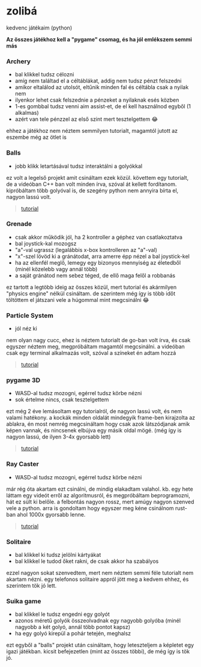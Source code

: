 # zolibá
kedvenc játékaim (python)

**Az összes játékhoz kell a "pygame" csomag, és ha jól emlékszem semmi más**

### Archery
- bal klikkel tudsz célozni
- amíg nem találtad el a céltáblákat, addig nem tudsz pénzt felszedni
- amikor eltalálod az utolsót, eltűnik minden fal és céltábla csak a nyilak nem
- ilyenkor lehet csak felszednie a pénzeket a nyilaknak esés közben
- 1-es gombbal tudsz venni aim assist-et, de el kell használnod egyből (1 alkalmas)
- azért van tele pénzzel az első szint mert tesztelgettem 😂

ehhez a játékhoz nem néztem semmilyen tutorialt, magamtól jutott az eszembe még az ötlet is

### Balls
- jobb klikk letartásával tudsz interaktálni a golyókkal

ez volt a legelső projekt amit csináltam ezek közül. követtem egy tutorialt, de a videóban C++ ban volt minden írva, szóval át kellett fordítanom.
kipróbáltam több golyóval is, de szegény python nem annyira bírta el, nagyon lassú volt.
> [tutorial](https://youtu.be/lS_qeBy3aQI?si=sGYpwQNm229x54cd)

### Grenade
- csak akkor működik jól, ha 2 kontroller a géphez van csatlakoztatva
- bal joystick-kal mozogsz
- "a"-val ugrassz (legalábbis x-box kontrolleren az "a"-val)
- "x"-szel lövöd ki a gránátodat, arra amerre épp nézel a bal joystick-kel
- ha az ellenfél meglő, lemegy egy bizonyos mennyiség az életedből (minél közelebb vagy annál több)
- a saját gránátod nem sebez téged, de ellő maga felől a robbanás

ez tartott a legtöbb ideig az összes közül, mert tutorial és akármilyen "physics engine" nélkül csináltam.
de szerintem még így is több időt töltöttem el játszani vele a húgommal mint megcsinálni 😂

### Particle System
- jól néz ki

nem olyan nagy cucc, ehez is néztem tutorialt de go-ban volt írva, és csak egyszer néztem meg, megpróbáltam magamtól megcsinálni.
a videóban csak egy terminal alkalmazás volt, szóval a színeket én adtam hozzá
> [tutorial](https://youtu.be/zW6MEpa9LFo?si=bUmb5ioLp9gsRFXM)

### pygame 3D
- WASD-al tudsz mozogni, egérrel tudsz körbe nézni
- sok értelme nincs, csak tesztelgettem

ezt még 2 éve lemásoltam egy tutorialról, de nagyon lassú volt, és nem valami hatékony.
a kockák minden oldalát mindegyik frame-ben kirajzolta az ablakra, én most nemrég megcsináltam hogy csak azok látszódjanak amik képen vannak, és nincsenek elbújva egy másik oldal mögé.
(még így is nagyon lassú, de ilyen 3-4x gyorsabb lett)
> [tutorial](https://youtu.be/g4E9iq0BixA?si=sKbzhW8oZGnilYoL)

### Ray Caster
- WASD-al tudsz mozogni, egérrel tudsz körbe nézni

már rég óta akartam ezt csinálni, de mindig elakadtam valahol.
kb. egy hete láttam egy videót erről az algoritmusról, és megpróbáltam beprogramozni, hát ez sült ki belőle.
a felbontás nagyon rossz, mert amúgy nagyon szenved vele a python. arra is gondoltam hogy egyszer meg kéne csinálnom rust-ban ahol 1000x gyorsabb lenne.
> [tutorial](https://youtu.be/NbSee-XM7WA?si=ZYpLklArnHfFZuHN)

### Solitaire
- bal klikkel ki tudsz jelölni kártyákat
- bal klikkel le tudod őket rakni, de csak akkor ha szabályos

ezzel nagyon sokat szenvedtem, mert nem néztem semmi féle tutorialt nem akartam nézni.
egy telefonos solitaire appról jött meg a kedvem ehhez, és szerintem tök jó lett.

### Suika game
- bal klikkel le tudsz engedni egy golyót
- azonos méretű golyók összeolvadnak egy nagyobb golyóba (minél nagyobb a két golyó, annál több pontot kapsz)
- ha egy golyó kirepül a pohár tetején, meghalsz

ezt egyből a "balls" projekt után csináltam, hogy leteszteljem a képletet egy igazi játékban.
kicsit befejezetlen (mint az összes többi), de még így is tök jó.
